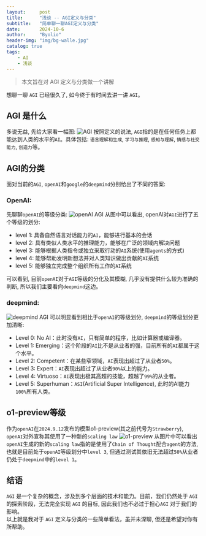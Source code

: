 ```yaml
---
layout:     post
title:      "浅谈 -- AGI定义与分类"
subtitle:   "简单聊一聊AGI定义与分类"
date:       2024-10-6
author:     "Byolio"
header-img: "img/bg-walle.jpg"
catalog: true
tags:
    - AI
    - 浅谈
---
```

> 本文旨在对 AGI 定义与分类做一个讲解

想聊一聊 `AGI` 已经很久了, 如今终于有时间去讲一讲 `AGI`。

## AGI 是什么
多说无益, 先给大家看一幅图:
![AGI](https://cdn.jsdelivr.net/gh/byolio/mytc@main/img/NGS.png)
按照定义的说法, `AGI`指的是在任何任务上都能达到人类的水平的`AI`。具体包括: 
`语言理解和生成`, `学习与推理`, `感知与理解`, `情感与社交能力`, `创造力`等。

## AGI的分类
面对当前的`AGI`, `openAI`和`google`的`deepmind`分别给出了不同的答案:

### OpenAI:
先聊聊`openAI`的等级分类:
![openAI AGI](https://cdn.jsdelivr.net/gh/byolio/mytc@main/img/openAILevel.png)
从图中可以看出, openAI对`AGI`进行了五个等级的划分:
* level 1: 具备自然语言对话能力的`AI`，能够进行基本的会话
* level 2: 具有类似人类水平的推理能力，能够在广泛的领域内解决问题
* level 3: 能够根据人类指令或独立采取行动的`AI`系统(使用`agents`的方式)
* level 4: 能够帮助发明新想法并对人类知识做出贡献的`AI`系统
* level 5: 能够独立完成整个组织所有工作的`AI`系统

可以看到, 目前`openAI`对于`AGI`等级的分化及其模糊, 几乎没有提供什么较为准确的判断, 所以我们主要看向`deepmind`这边。

### deepmind:
![deepmind AGI](https://cdn.jsdelivr.net/gh/byolio/mytc@main/img/deepmindGoogleLevel.png)
可以明显看到相比于`openAI`的等级划分, `deepmind`的等级划分更加清晰:
* Level 0: No AI：此时没有`AI`，只有简单的程序，比如计算器或编译器。
* Level 1: Emerging：这个阶段的`AI`比不是从业者的强，目前所有的`AI`都属于这个水平。
* Level 2: Competent：在某些窄领域，`AI`表现出超过了从业者`50%`。
* Level 3: Expert：`AI`表现出超过了从业者`90%`以上的能力。
* Level 4: Virtuoso：`AI`表现出极其高超的技能，超越了`99%`的从业者。
* Level 5: Superhuman：`ASI`(Artificial Super Intelligence), 此时的AI能力`100%`所有人类。


## o1-preview等级
作为`openAI`在`2024.9.12`发布的模型o1-preview(其之前代号为`Strawberry`), 
`openAI`对外宣称其使用了一种新的`scaling law`
![o1-preview](https://cdn.jsdelivr.net/gh/byolio/mytc@main/img/o1-preview-theory.png)
从图片中可以看出`openAI`生成的新的`scaling law`指的是使用了`Chain of Thought`配合`agent`的方法, 也就是目前处于`openAI`等级划分中`level 3`, 但通过测试其依旧无法超过`50%`从业者仍处于`deepmind`中的`level 1`。


## 结语
`AGI` 是一个复杂的概念，涉及到多个层面的技术和能力。目前，我们仍然处于 `AGI` 的探索阶段，无法完全实现 `AGI` 的目标, 因此我们也不必过于担心`AGI` 对于我们的影响。\
以上就是我对于 `AGI` 定义与分类的一些简单看法，虽并未深聊, 但还是希望对你有所帮助。

